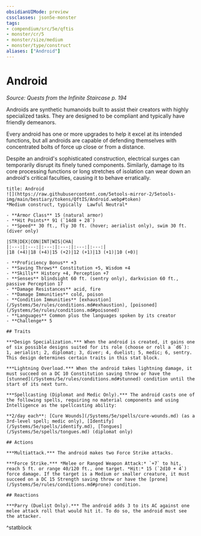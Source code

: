 ```yaml
---
obsidianUIMode: preview
cssclasses: json5e-monster
tags:
- compendium/src/5e/qftis
- monster/cr/5
- monster/size/medium
- monster/type/construct
aliases: ["Android"]
---
```

# Android
*Source: Quests from the Infinite Staircase p. 194*  

Androids are synthetic humanoids built to assist their creators with highly specialized tasks. They are designed to be compliant and typically have friendly demeanors.

Every android has one or more upgrades to help it excel at its intended functions, but all androids are capable of defending themselves with concentrated bolts of force up close or from a distance.

Despite an android's sophisticated construction, electrical surges can temporarily disrupt its finely tuned components. Similarly, damage to its core processing functions or long stretches of isolation can wear down an android's critical faculties, causing it to behave erratically.

```ad-statblock
title: Android
![](https://raw.githubusercontent.com/5etools-mirror-2/5etools-img/main/bestiary/tokens/QftIS/Android.webp#token)
*Medium construct, typically  Lawful Neutral*

- **Armor Class** 15 (natural armor)
- **Hit Points** 91 (`14d8 + 28`)
- **Speed** 30 ft., fly 30 ft. (hover; aerialist only), swim 30 ft. (diver only)

|STR|DEX|CON|INT|WIS|CHA|
|:---:|:---:|:---:|:---:|:---:|:---:|
|18 (+4)|18 (+4)|15 (+2)|12 (+1)|13 (+1)|10 (+0)|

- **Proficiency Bonus** +3
- **Saving Throws** Constitution +5, Wisdom +4
- **Skills** History +4, Perception +7
- **Senses** blindsight 60 ft. (sentry only), darkvision 60 ft., passive Perception 17
- **Damage Resistances** acid, fire
- **Damage Immunities** cold, poison
- **Condition Immunities** [exhaustion](/Systems/5e/rules/conditions.md#exhaustion), [poisoned](/Systems/5e/rules/conditions.md#poisoned)
- **Languages** Common plus the languages spoken by its creator
- **Challenge** 5

## Traits

***Design Specialization.*** When the android is created, it gains one of six possible designs suited for its role (choose or roll a `d6`): 1, aerialist; 2, diplomat; 3, diver; 4, duelist; 5, medic; 6, sentry. This design determines certain traits in this stat block.

***Lightning Overload.*** When the android takes lightning damage, it must succeed on a DC 10 Constitution saving throw or have the [stunned](/Systems/5e/rules/conditions.md#stunned) condition until the start of its next turn.

***Spellcasting (Diplomat and Medic Only).*** The android casts one of the following spells, requiring no material components and using Intelligence as the spellcasting ability:

**2/day each**: [Cure Wounds](/Systems/5e/spells/cure-wounds.md) (as a 3rd-level spell; medic only), [Identify](/Systems/5e/spells/identify.md), [Tongues](/Systems/5e/spells/tongues.md) (diplomat only)

## Actions

***Multiattack.*** The android makes two Force Strike attacks.

***Force Strike.*** *Melee or Ranged Weapon Attack:* `+7` to hit, reach 5 ft. or range 40/120 ft., one target. *Hit:* 15 (`2d10 + 4`) force damage. If the target is a Medium or smaller creature, it must succeed on a DC 15 Strength saving throw or have the [prone](/Systems/5e/rules/conditions.md#prone) condition.

## Reactions

***Parry (Duelist Only).*** The android adds 3 to its AC against one melee attack roll that would hit it. To do so, the android must see the attacker.
```
^statblock